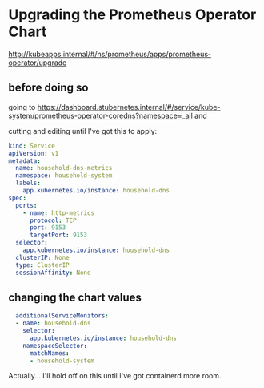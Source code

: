 # Upgrading the Prometheus Operator Chart

http://kubeapps.internal/#/ns/prometheus/apps/prometheus-operator/upgrade

## before doing so

going to https://dashboard.stubernetes.internal/#/service/kube-system/prometheus-operator-coredns?namespace=_all and

cutting and editing until I've got this to apply:

```yaml
kind: Service
apiVersion: v1
metadata:
  name: household-dns-metrics
  namespace: household-system
  labels:
    app.kubernetes.io/instance: household-dns
spec:
  ports:
    - name: http-metrics
      protocol: TCP
      port: 9153
      targetPort: 9153
  selector:
    app.kubernetes.io/instance: household-dns
  clusterIP: None
  type: ClusterIP
  sessionAffinity: None
```

## changing the chart values

```yaml
  additionalServiceMonitors:
  - name: household-dns
    selector:
      app.kubernetes.io/instance: household-dns
    namespaceSelector:
      matchNames:
      - household-system
```

Actually... I'll hold off on this until I've got containerd more room.
